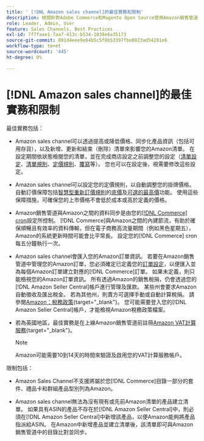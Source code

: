 ```yaml
---
title: ' [!DNL Amazon sales channel]的最佳實務和限制'
description: 檢閱針對Adobe Commerce和Magento Open Source使用Amazon銷售管道時的最佳實務和限制。
role: Leader, Admin, User
feature: Sales Channels, Best Practices
exl-id: 7f7faae1-7aa7-413c-b534-1039e6a35173
source-git-commit: 801d4eee9e84b5c5f8b53397fbe8023ad54281e6
workflow-type: tm+mt
source-wordcount: '445'
ht-degree: 0%

---
```


# [!DNL Amazon sales channel]的最佳實務和限制

最佳實務包括：

- Amazon sales channel可以透過提高或降低價格、同步化產品資訊（包括可用存貨），以及新增、更新和結束（刪除）清單來影響您的Amazon清單。 在設定期間依狀態檢閱您的清單，並在完成商店設定之前調整您的設定（[清單設定](./listing-settings.md)、[清單規則](./listing-rules.md)、[定價規則](./pricing-products.md)、[覆寫](./overrides.md)等）。 您也可以在設定後，視需要修改這些設定。

- Amazon sales channel可以設定您的定價規則，以自動調整您的掛牌價格。 自動訂價保障包括[智慧型重新訂價規則](./intelligent-repricing-rules.md)的[底價](./floor-price.md)及[可選的最高價](./optional-ceiling-price.md)功能。 使用這些保障措施，可確保您的上市價格不會低於成本或高於定義的價格。

- Amazon銷售管道與Amazon之間的資料同步是由您的[[!DNL Commerce] cron](https://experienceleague.adobe.com/docs/commerce-admin/systems/tools/cron.html)設定所控制。 [!DNL Commerce]與Amazon之間的內建節流，有助於確保順暢且有效率的資料傳輸，但在電子商務高流量期間（例如黑色星期五），Amazon的系統更新時間可能會比平常長。 設定您的[!DNL Commerce] cron每五分鐘執行一次。

- Amazon sales channel會匯入您的Amazon訂單資訊。 若要在Amazon銷售管道中管理您的Amazon訂單，您必須確定已定義您的[訂單設定](./order-settings.md)，以便匯入並為每個Amazon訂單建立對應的[!DNL Commerce]訂單。 如果未定義，則只能檢視您的Amazon訂單資訊。 所有透過Amazon的銷售稅捐，仍會透過您的[!DNL Amazon Seller Central]帳戶進行管理及匯款。 某些州會要求Amazon自動徵收及匯出稅金。 若為其他州，則賣方可選擇手動或自動計算稅捐。 請參閱[Amazon：稅務政策](https://sellercentral.amazon.com/gp/help/external/help.html?itemID=200405820&amp;language=en_US/){target="_blank"}。 您可能需要登入您的[!DNL Amazon Seller Central]帳戶，才能檢視Amazon稅務政策檔案。

- 若為英國地區，最佳實務是在上線Amazon銷售管道前註冊[Amazon VAT計算服務](https://sell.amazon.co.uk/learn/vat-resources/){target="_blank"}。

  >[!NOTE]
  >
  >Amazon可能需要10到14天的時間來驗證及啟用您的VAT計算服務帳戶。

限制包括：

- Amazon Sales Channel不支援將屬於您[!DNL Commerce]目錄一部分的套件、禮品卡和群組產品型別列為Amazon。

- Amazon sales channel無法為沒有現有或先前Amazon清單的產品建立清單。 如果具有ASIN的產品不存在於[!DNL Amazon Seller Central]中，則必須在[!DNL Amazon Seller Central]中新增該產品，以便Amazon能夠將產品指派給ASIN。 在Amazon中新增產品並建立清單後，該清單即可與Amazon銷售管道中的目錄比對並同步。
